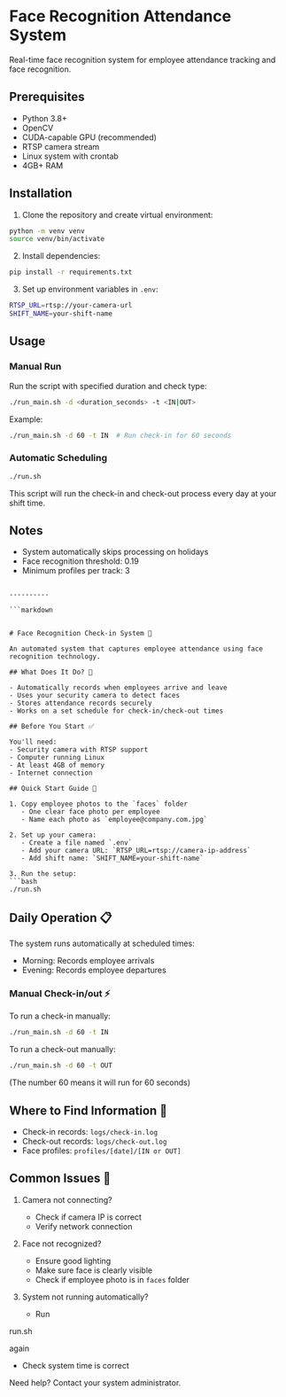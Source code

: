 # Face Recognition Attendance System

Real-time face recognition system for employee attendance tracking and face recognition.

## Prerequisites

- Python 3.8+
- OpenCV
- CUDA-capable GPU (recommended)
- RTSP camera stream
- Linux system with crontab
- 4GB+ RAM

## Installation

1. Clone the repository and create virtual environment:
```bash
python -m venv venv
source venv/bin/activate
```

2. Install dependencies:
```bash
pip install -r requirements.txt
```

3. Set up environment variables in `.env`:
```bash
RTSP_URL=rtsp://your-camera-url
SHIFT_NAME=your-shift-name
```

## Usage

### Manual Run

Run the script with specified duration and check type:
```bash
./run_main.sh -d <duration_seconds> -t <IN|OUT>
```

Example:
```bash
./run_main.sh -d 60 -t IN  # Run check-in for 60 seconds
```

### Automatic Scheduling

```bash
./run.sh
```
This script will run the check-in and check-out process every day at your shift time.

## Notes

- System automatically skips processing on holidays
- Face recognition threshold: 0.19
- Minimum profiles per track: 3
```

----------

```markdown


# Face Recognition Check-in System 📸

An automated system that captures employee attendance using face recognition technology.

## What Does It Do? 🎯

- Automatically records when employees arrive and leave
- Uses your security camera to detect faces
- Stores attendance records securely
- Works on a set schedule for check-in/check-out times

## Before You Start ✅

You'll need:
- Security camera with RTSP support
- Computer running Linux
- At least 4GB of memory
- Internet connection

## Quick Start Guide 🚀

1. Copy employee photos to the `faces` folder
   - One clear face photo per employee
   - Name each photo as `employee@company.com.jpg`

2. Set up your camera:
   - Create a file named `.env`
   - Add your camera URL: `RTSP_URL=rtsp://camera-ip-address`
   - Add shift name: `SHIFT_NAME=your-shift-name`

3. Run the setup:
```bash
./run.sh
```

## Daily Operation 📋

The system runs automatically at scheduled times:
- Morning: Records employee arrivals
- Evening: Records employee departures

### Manual Check-in/out ⚡

To run a check-in manually:
```bash
./run_main.sh -d 60 -t IN
```

To run a check-out manually:
```bash
./run_main.sh -d 60 -t OUT
```
(The number 60 means it will run for 60 seconds)

## Where to Find Information 📁

- Check-in records: `logs/check-in.log`
- Check-out records: `logs/check-out.log`
- Face profiles: `profiles/[date]/[IN or OUT]`

## Common Issues 🔧

1. Camera not connecting?
   - Check if camera IP is correct
   - Verify network connection

2. Face not recognized?
   - Ensure good lighting
   - Make sure face is clearly visible
   - Check if employee photo is in `faces` folder

3. System not running automatically?
   - Run 

run.sh

 again
   - Check system time is correct

Need help? Contact your system administrator.
```